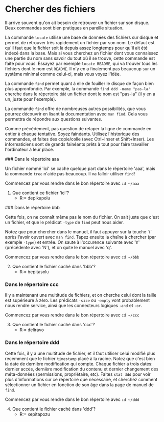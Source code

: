 # Chercher des fichiers

Il arrive souvent qu'on ait besoin de retrouver un fichier sur son
disque. Deux commandes sont bien pratiques en pareille situation.

La commande ``locate`` utilise une base de données des fichiers sur
disque et permet de retrouver très rapidement un fichier par son nom.
Le défaut est qu'il faut que le fichier soit là depuis assez longtemps
pour qu'il ait été indexé dans la base. Mais si vous cherchez un
fichier dont vous connaissez une partie du nom sans savoir du tout où
il se trouve, cette commande est faite pour vous. Essayez par exemple
```locate README```, qui va trouver tous les fichiers dont le nom est
`README`. Il n'y en a finalement pas beaucoup sur un système minimal
comme celui-ci, mais vous voyez l'idée.

La commande ``find`` permet quant à elle de fouiller le disque de
façon bien plus appronfondie. Par exemple, la commande ```find ddd
-name "pas-la"``` cherche dans le répertoire ``ddd`` un fichier dont
le nom est "pas-la" (il y en a un, juste pour l'exemple).

La commande ``find`` offre de nombreuses autres possibilités, que vous
pourrez découvrir en lisant la documentation avec ```man find```.
Cela vous permettra de répondre aux questions suivantes.

Comme précédement, pas question de retaper la ligne de commande en
entier à chaque tentative. Soyez fainéants. Utilisez l'historique des
commandes, et faites des copie/colle (avec Ctrl+Inser et Shift+Inser).
Les informaticiens sont de grands fainéants prêts à tout pour faire
travailler l'ordinateur à leur place.

### Dans le répertoire aaa

Un fichier nommé 'ici' se cache quelque part dans le répertoire 'aaa',
mais la commande ```tree``` n'aide pas beaucoup. Il va
falloir utiliser ``find``!

Commencez par vous rendre dans le bon répertoire avec ```cd ~/aaa```

1. Que contient ce fichier 'ici'?
    - R:= depikapolu

### Dans le répertoire bbb

Cette fois, on ne connaît même pas le nom du fichier. On sait juste
que c'est un fichier, et que le prédicat ``-type`` de ``find`` peut
nous aider.

Notez que pour chercher dans le manuel, il faut appuyer sur la touche
'/' après l'avoir ouvert avec ```man find```. Tapez ensuite
la chaîne à chercher (par exemple ``-type``) et entrée. On saute à
l'occurence suivante avec 'n' (précédente avec 'N'), et on quite le
manuel avec 'q'.

Commencez par vous rendre dans le bon répertoire avec ```cd ~/bbb```

2. Que contient le fichier caché dans 'bbb'?
    - R:= bepitasolu

### Dans le répertoire ccc

Il y a maintenant une multitude de fichiers, et on cherche celui dont
la taille est supérieure à zéro. Les prédicats ``-size`` ou 
``-empty`` vont probablement nous rendre service, ainsi que les
connecteurs logiques ``-and`` et ``-or``.

Commencez par vous rendre dans le bon répertoire avec ```cd ~/ccc```

3. Que contient le fichier caché dans 'ccc'?
    - R:= deliravo

### Dans le répertoire ddd

Cette fois, il y a une multitude de fichier, et il faut utiliser celui
modifié plus récemment que le fichier ``timestamp`` placé à la racine.
Notez que c'est bien la date de dernière modification qui compte.
Chaque fichier a trois dates: dernier accès, dernière modification du
contenu et dernier changement des méta-données (permissions,
propriétaire, etc). Faites ```stat ddd``` pour voir plus 
d'informations sur ce répertoire que nécessaire, et cherchez comment
sélectionner un fichier en fonction de son âge dans la page de manuel
de `find`.

Commencez par vous rendre dans le bon répertoire avec ```cd ~/ddd```

4. Que contient le fichier caché dans 'ddd'?
    - R:= xepitapozu
